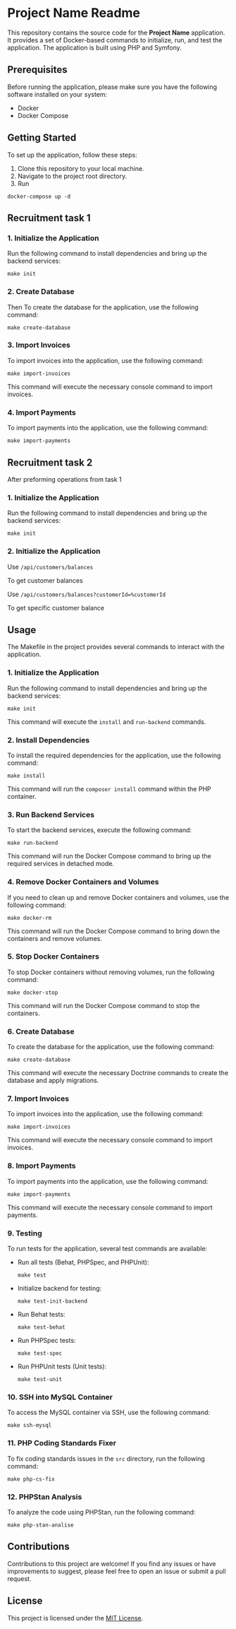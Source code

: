 # Project Name Readme

This repository contains the source code for the **Project Name** application. It provides a set of Docker-based commands to initialize, run, and test the application. The application is built using PHP and Symfony.

## Prerequisites

Before running the application, please make sure you have the following software installed on your system:

- Docker
- Docker Compose



## Getting Started

To set up the application, follow these steps:

1. Clone this repository to your local machine.
2. Navigate to the project root directory.
3. Run
```
docker-compose up -d
```
## Recruitment task 1

### 1. Initialize the Application
Run the following command to install dependencies and bring up the backend services:

```
make init
```

### 2. Create Database
Then To create the database for the application, use the following command:

```
make create-database
```

### 3. Import Invoices

To import invoices into the application, use the following command:

```
make import-invoices
```

This command will execute the necessary console command to import invoices.

### 4. Import Payments

To import payments into the application, use the following command:

```
make import-payments
```

## Recruitment task 2
After preforming operations from task 1
### 1. Initialize the Application
Run the following command to install dependencies and bring up the backend services:

```
make init
```
### 2. Initialize the Application
Use
```/api/customers/balances ```

To get customer balances

Use
```/api/customers/balances?customerId=%customerId  ```

To get specific customer balance

## Usage

The Makefile in the project provides several commands to interact with the application.

### 1. Initialize the Application

Run the following command to install dependencies and bring up the backend services:

```
make init
```

This command will execute the `install` and `run-backend` commands.

### 2. Install Dependencies

To install the required dependencies for the application, use the following command:

```
make install
```

This command will run the `composer install` command within the PHP container.

### 3. Run Backend Services

To start the backend services, execute the following command:

```
make run-backend
```

This command will run the Docker Compose command to bring up the required services in detached mode.

### 4. Remove Docker Containers and Volumes

If you need to clean up and remove Docker containers and volumes, use the following command:

```
make docker-rm
```

This command will run the Docker Compose command to bring down the containers and remove volumes.

### 5. Stop Docker Containers

To stop Docker containers without removing volumes, run the following command:

```
make docker-stop
```

This command will run the Docker Compose command to stop the containers.

### 6. Create Database

To create the database for the application, use the following command:

```
make create-database
```

This command will execute the necessary Doctrine commands to create the database and apply migrations.

### 7. Import Invoices

To import invoices into the application, use the following command:

```
make import-invoices
```

This command will execute the necessary console command to import invoices.

### 8. Import Payments

To import payments into the application, use the following command:

```
make import-payments
```

This command will execute the necessary console command to import payments.

### 9. Testing

To run tests for the application, several test commands are available:

- Run all tests (Behat, PHPSpec, and PHPUnit):
  ```
  make test
  ```

- Initialize backend for testing:
  ```
  make test-init-backend
  ```

- Run Behat tests:
  ```
  make test-behat
  ```

- Run PHPSpec tests:
  ```
  make test-spec
  ```

- Run PHPUnit tests (Unit tests):
  ```
  make test-unit
  ```

### 10. SSH into MySQL Container

To access the MySQL container via SSH, use the following command:

```
make ssh-mysql
```

### 11. PHP Coding Standards Fixer

To fix coding standards issues in the `src` directory, run the following command:

```
make php-cs-fix
```

### 12. PHPStan Analysis

To analyze the code using PHPStan, run the following command:

```
make php-stan-analise
```

## Contributions

Contributions to this project are welcome! If you find any issues or have improvements to suggest, please feel free to open an issue or submit a pull request.

## License

This project is licensed under the [MIT License](LICENSE).
